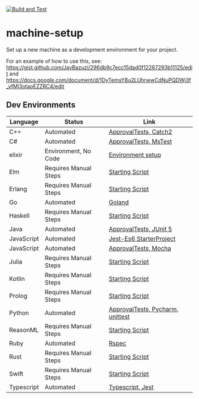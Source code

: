 [![Build and Test](https://github.com/JayBazuzi/machine-setup/actions/workflows/CI.yml/badge.svg)](https://github.com/JayBazuzi/machine-setup/actions/workflows/CI.yml)

# machine-setup
Set up a new machine as a development environment for your project.

For an example of how to use this, see: https://gist.github.com/JayBazuzi/296db9c7ecc15dad0f12287293b11125/edit and https://docs.google.com/document/d/1DyTemsYBu2LUhrwwCdNuPQDWj3f_yfMj3otaoEZZRC4/edit

## Dev Environments

| Language | Status | Link | 
| -------- | ------ | ---- |
| C++     | Automated | [ApprovalTests, Catch2](https://github.com/approvals/ApprovalTests.cpp.StarterProject/blob/master/install.windows.ps1) |
| C#    | Automated | [ApprovalTests, MsTest](https://github.com/approvals/ApprovalTests.Net.StarterProject/blob/master/install.windows.ps1) | 
| elixir    | Environment, No Code | [Environment setup](elixir-intellij.ps1) |
| Elm | Requires Manual Steps |[Starting Script](dev_environments/elm.ps1)|
| Erlang | Requires Manual Steps |[Starting Script](dev_environments/erlang.ps1)|
| Go | Automated |[Goland](dev_environments/golang.ps1)|
| Haskell | Requires Manual Steps |[Starting Script](dev_environments/haskell.ps1)|
| Java     | Automated | [ApprovalTests, JUnit 5](https://github.com/approvals/ApprovalTests.java.StarterProject/blob/master/install.windows.ps1) | 
| JavaScript | Automated |[Jest-Es6 StarterProject](https://github.com/jmasonlee/JavaScript.jest.es6.StarterProject/blob/main/MachineSetup.windows.ps1)|
| JavaScript | Automated |[ApprovalTests, Mocha](https://github.com/approvals/ApprovalTests.js.StarterProject/blob/master/install.windows.ps1)|
| Julia | Requires Manual Steps |[Starting Script](dev_environments/julia.ps1)|
| Kotlin | Requires Manual Steps |[Starting Script](dev_environments/kotlin.ps1)|
| Prolog | Requires Manual Steps |[Starting Script](dev_environments/prolog.ps1)|
| Python | Automated |[ApprovalTests, Pycharm, unittest](https://github.com/approvals/ApprovalTests.Python.StarterProject/blob/master/install.windows.ps1)|
| ReasonML | Requires Manual Steps |[Starting Script](dev_environments/reasonml.ps1)|
| Ruby | Automated |[Rspec](dev_enviroments/ruby.ps1)|
| Rust | Requires Manual Steps |[Starting Script](dev_environments/rust.ps1)|
| Swift | Requires Manual Steps |[Starting Script](dev_environments/swift.ps1)|
| Typescript | Automated | [Typescript, Jest](dev_environments/typescript.ps1)|
